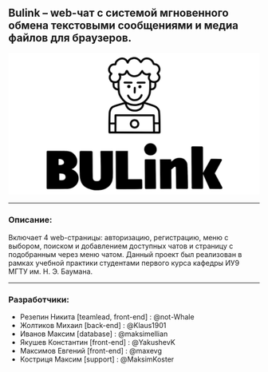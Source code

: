 ## Bulink – web-чат с системой мгновенного обмена текстовыми сообщениями и медиа файлов для браузеров.
![BULink](./MainLogo.jpg)
***
### Описание:
Включает 4 web-страницы: авторизацию, регистрацию, меню с выбором, поиском и добавлением доступных чатов и страницу с подобранным через меню чатом. Данный проект был реализован в рамках учебной практики студентами первого курса кафедры ИУ9 МГТУ им. Н. Э. Баумана.
***
### Разработчики:
* Резепин Никита [teamlead, front-end] : @not-Whale
* Жолтиков Михаил [back-end] : @Klaus1901
* Иванов Максим [database] : @maksimellian
* Якушев Константин [front-end] : @YakushevK
* Максимов Евгений [front-end] : @maxevg
* Костриця Максим [support] : @MaksimKoster
